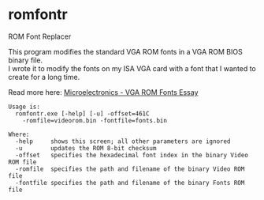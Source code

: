 # romfontr
ROM Font Replacer

This program modifies the standard VGA ROM fonts in a VGA ROM BIOS binary file.\
I wrote it to modify the fonts on my ISA VGA card with a font that I wanted to create for a long time.

Read more here: [Microelectronics - VGA ROM Fonts Essay](http://www.alexandrugroza.ro/microelectronics/vga-rom-fonts/index.html)

```
Usage is:
  romfontr.exe [-help] [-u] -offset=461C
    -romfile=videorom.bin -fontfile=fonts.bin

Where:
  -help     shows this screen; all other parameters are ignored
  -u        updates the ROM 8-bit checksum
  -offset   specifies the hexadecimal font index in the binary Video ROM file
  -romfile  specifies the path and filename of the binary Video ROM file
  -fontfile specifies the path and filename of the binary Fonts ROM file
```
